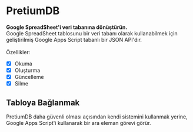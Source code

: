 # PretiumDB
**Google SpreadSheet'i veri tabanına dönüştürün.**<br>
Google SpreadSheet tablosunu bir veri tabanı olarak kullanabilmek için geliştirilmiş Google Apps Script tabanlı bir JSON API'dır.
<br><br>
Özellikler:
- [x] Okuma
- [x] Oluşturma
- [x] Güncelleme
- [x] Silme

## Tabloya Bağlanmak
PretiumDB daha güvenli olması açısından kendi sistemini kullanmak yerine, Google Apps Script'i kullanarak bir ara eleman görevi görür.